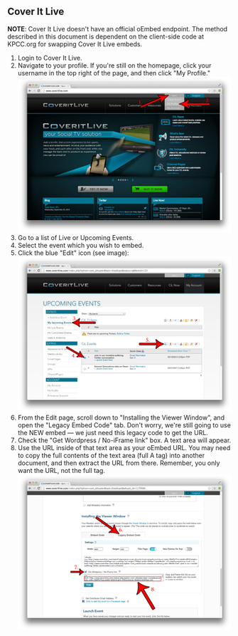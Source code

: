 ## Cover It Live

**NOTE**: Cover It Live doesn't have an official oEmbed endpoint. The method described
in this document is dependent on the client-side code at KPCC.org for swapping Cover It Live embeds.

1. Login to Cover It Live.
2. Navigate to your profile. If you're still on the homepage, click your username in the top right of the page, and then click "My Profile."  
![Cover It Live 1](images/cover-it-live1.png)
3. Go to a list of Live or Upcoming Events.
4. Select the event which you wish to embed.
5. Click the blue "Edit" icon (see image):  
![Cover It Live 2](images/cover-it-live2.png)
6. From the Edit page, scroll down to "Installing the Viewer Window", and open the "Legacy Embed Code" tab. Don't worry, we're still going to use the NEW embed — we just need this legacy code to get the URL.
7. Check the "Get Wordpress / No-iFrame link" box. A text area will appear.
8. Use the URL inside of that text area as your oEmbed URL. You may need to copy the full contents of the text area (full A tag) into another document, and then extract the URL from there. Remember, you only want the URL, not the full tag.  
![Cover It Live 3](images/cover-it-live3.png)
